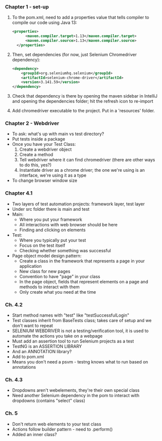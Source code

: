 ### Chapter 1 - set-up

1. To the pom.xml, need to add a properties value that tells compiler to compile our code using Java 13:
    ```xml
    <properties>
          <maven.compiler.target>1.13</maven.compiler.target>
          <maven.compiler.source>1.13</maven.compiler.source>
      </properties>
      ```
2. Then, set dependencies (for now, just Selenium Chromedriver dependency):
    ```xml
    <dependency>
        <groupId>org.seleniumhq.selenium</groupId>
        <artifactId>selenium-chrome-driver</artifactId>
        <version>3.141.59</version>
    </dependency>
    ```
3. Check that dependency is there by opening the maven sidebar in IntelliJ and opening the dependencies folder; hit the refresh icon to re-import

4. Add chromedriver executable to the project. Put in a 'resources' folder.

### Chapter 2 - Webdriver

- To ask: what's up with main vs test directory?
- Put tests inside a package
- Once you have your Test Class:
    1. Create a webdriver object
    2. Create a method
    3. Tell webdriver where it can find chromedriver (there are other ways to do this, yes?)
    4. Instantiate driver as a chrome driver; the one we're using is an interface, we're using it as a type
- To change browser window size

### Chapter 4.1

- Two layers of test automation projects: framework layer, test layer
- Under src folder there is main and test
- Main:
    - Where you put your framework
    - All interactions with web browser should be here
    - Finding and clicking on elements
- Test:
    - Where you typically put your test
    - Focus on the test itself
    - Checking whether something was successful
- Page object model design pattern:
    - Create a class in the framework that represents a page in your application
    - New class for new pages
    - Convention to have "page" in your class
    - In the page object, fields that represent elements on a page and methods to interact with them
    - Only create what you need at the time
    
### Ch. 4.2

- Start method names with "test" like "testSuccessfulLogin"
- Test classes inherit from BaseTests class; takes care of setup and we don't want to repeat
- SELENIUM WEBDRIVER is not a testing/verification tool, it is used to automate the actions you take on a webpage
- Must add an assertion tool to run Selenium projects as a test
- TestNG is an ASSERTION LIBRARY
- And an ANNOTATION library? 
- Add to pom.xml
- Means you don't need a psvm - testng knows what to run based on annotations

### Ch. 4.3

- Dropdowns aren't webelements, they're their own special class
- Need another Selenium dependency in the pom to interact with dropdowns (contains "select" class)

### Ch. 5

- Don't return web elements to your test class
- Actions follow builder pattern - need to .perform()
- Added an inner class?
